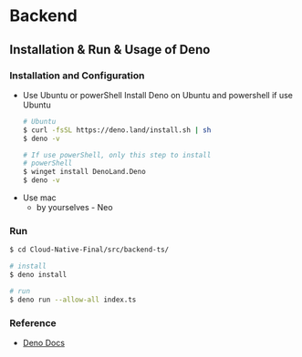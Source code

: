 # Backend

## Installation & Run & Usage of Deno

### Installation and Configuration
- Use Ubuntu or powerShell
  Install Deno on Ubuntu and powershell if use Ubuntu
    ```bash
    # Ubuntu
    $ curl -fsSL https://deno.land/install.sh | sh
    $ deno -v

    # If use powerShell, only this step to install
    # powerShell
    $ winget install DenoLand.Deno
    $ deno -v
    ```
- Use mac
  - by yourselves - Neo

### Run
```bash
$ cd Cloud-Native-Final/src/backend-ts/

# install
$ deno install

# run 
$ deno run --allow-all index.ts
```

### Reference

- [Deno Docs](https://docs.deno.com/)
